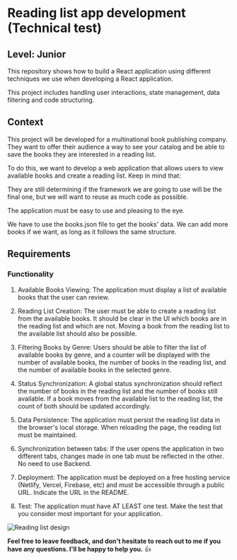 # Reading list app development (Technical test)

## Level: Junior

This repository shows how to build a React application using different techniques we use when developing a React application.

This project includes handling user interactions, state management, data filtering and code structuring.

## Context

This project will be developed for a multinational book publishing company. They want to offer their audience a way to see your catalog and be able to save the books they are interested in a reading list.

To do this, we want to develop a web application that allows users to view available books and create a reading list. Keep in mind that:

They are still determining if the framework we are going to use will be the final one, but we will want to reuse as much code as possible.

The application must be easy to use and pleasing to the eye.

We have to use the books.json file to get the books' data. We can add more books if we want, as long as it follows the same structure.

## Requirements

### Functionality

1. Available Books Viewing: The application must display a list of available books that the user can review.

2. Reading List Creation: The user must be able to create a reading list from the available books. It should be clear in the UI which books are in the reading list and which are not. Moving a book from the reading list to the available list should also be possible.

3. Filtering Books by Genre: Users should be able to filter the list of available books by genre, and a counter will be displayed with the number of available books, the number of books in the reading list, and the number of available books in the selected genre.

4. Status Synchronization: A global status synchronization should reflect the number of books in the reading list and the number of books still available. If a book moves from the available list to the reading list, the count of both should be updated accordingly.

5. Data Persistence: The application must persist the reading list data in the browser's local storage. When reloading the page, the reading list must be maintained.

6. Synchronization between tabs: If the user opens the application in two different tabs, changes made in one tab must be reflected in the other. No need to use Backend.

7. Deployment: The application must be deployed on a free hosting service (Netlify, Vercel, Firebase, etc) and must be accessible through a public URL. Indicate the URL in the README.

8. Test: The application must have AT LEAST one test. Make the test that you consider most important for your application.

![Reading list design](https://github.com/MrLapa/reading-list-technical-test/assets/5798165/08d51e31-0ce5-49cf-9698-eae1f1a8fd28)

**Feel free to leave feedback, and don't hesitate to reach out to me if you have any questions. I'll be happy to help you.** :+1:

